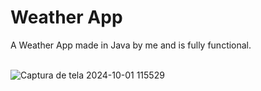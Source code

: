 # Weather App
A Weather App made in Java by me and is fully functional.
<br>
<br>

![Captura de tela 2024-10-01 115529](https://github.com/user-attachments/assets/086178d9-8424-4131-8cae-f42dc23c3e79)


